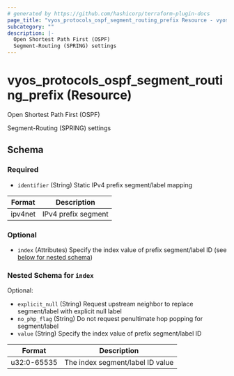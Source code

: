 ```yaml
---
# generated by https://github.com/hashicorp/terraform-plugin-docs
page_title: "vyos_protocols_ospf_segment_routing_prefix Resource - vyos"
subcategory: ""
description: |-
  Open Shortest Path First (OSPF)
  Segment-Routing (SPRING) settings
---
```


# vyos_protocols_ospf_segment_routing_prefix (Resource)

Open Shortest Path First (OSPF)

Segment-Routing (SPRING) settings



<!-- schema generated by tfplugindocs -->
## Schema

### Required

- `identifier` (String) Static IPv4 prefix segment/label mapping

|  Format  |  Description  |
|----------|---------------|
|  ipv4net  |  IPv4 prefix segment  |

### Optional

- `index` (Attributes) Specify the index value of prefix segment/label ID (see [below for nested schema](#nestedatt--index))

<a id="nestedatt--index"></a>
### Nested Schema for `index`

Optional:

- `explicit_null` (String) Request upstream neighbor to replace segment/label with explicit null label
- `no_php_flag` (String) Do not request penultimate hop popping for segment/label
- `value` (String) Specify the index value of prefix segment/label ID

|  Format  |  Description  |
|----------|---------------|
|  u32:0-65535  |  The index segment/label ID value  |
